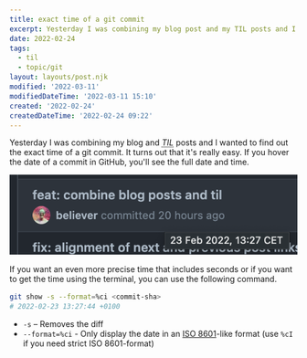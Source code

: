 ```yaml
---
title: exact time of a git commit
excerpt: Yesterday I was combining my blog post and my TIL posts and I wanted to find out the exact time of a git commit. It turns out that it's really easy.
date: 2022-02-24
tags:
  - til
  - topic/git
layout: layouts/post.njk
modified: '2022-03-11'
modifiedDateTime: '2022-03-11 15:10'
created: '2022-02-24'
createdDateTime: '2022-02-24 09:22'
---
```


Yesterday I was combining my blog and <dfn><abbr title="Today I Learned">TIL</abbr></dfn> posts and I wanted to find out the exact time of a git commit. It turns out that it's really easy. If you hover the date of a commit in GitHub, you'll see the full date and time.

![exact-commit-time](/assets/exact-commit-time.png)

If you want an even more precise time that includes seconds or if you want to get the time using the terminal, you can use the following command.

```bash
git show -s --format=%ci <commit-sha>
# 2022-02-23 13:27:44 +0100
```

- `-s`  – Removes the diff
- `--format=%ci`  - Only display the date in an [ISO 8601](https://en.wikipedia.org/wiki/ISO_8601)-like format (use `%cI` if you need strict ISO 8601-format)